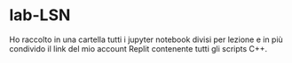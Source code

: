 # lab-LSN

Ho raccolto in una cartella tutti i jupyter notebook divisi per lezione e in più condivido il link del mio account Replit contenente tutti gli scripts C++.
